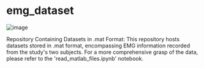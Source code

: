 # emg_dataset

![image](https://github.com/nelsoncardenas/emg_dataset/assets/18086414/06556237-628b-417b-8c82-bdffe2a60b09)

Repository Containing Datasets in .mat Format: This repository hosts datasets stored in .mat format, encompassing EMG information recorded from the study's two subjects. For a more comprehensive grasp of the data, please refer to the 'read_matlab_files.ipynb' notebook.
